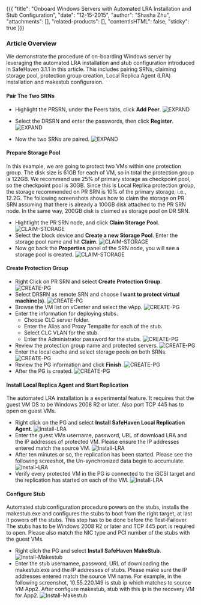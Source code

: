 {{{
  "title": "Onboard Windows Servers with Automated LRA Installation and Stub Configuration",
  "date": "12-15-2015",
  "author": "Shasha Zhu",
  "attachments": [],
  "related-products": [],
  "contentIsHTML": false,
  "sticky": true
}}}

### Article Overview 
We demonstrate the procedure of on-boarding Windows server by leveraging the
automated LRA installation and stub configuration introduced in SafeHaven 3.1.1
in this article. This includes pairing SRNs, claiming storage pool, protection
group creation, Local Replica Agent (LRA) installation and makestub configuraion. 

#### Pair The Two SRNs
- Highlight the PRSRN, under the Peers tabs, click **Add Peer**. 
    ![EXPAND](../images/SH3.1.1Onboarding-Windows/SH3.1.1-Onboarding-Windows-0.png)

- Select the DRSRN and enter the passwords, then click **Register**. 
    ![EXPAND](../images/SH3.1.1Onboarding-Windows/SH3.1.1-Onboarding-Windows-1.png)

- Now the two SRNs are paired.
    ![EXPAND](../images/SH3.1.1Onboarding-Windows/SH3.1.1-Onboarding-Windows-2.png)

#### Prepare Storage Pool
In this example, we are going to protect two VMs within one protection group.
The disk size is 61GB for each of VM, so in total the protection group is 122GB.
We recommend use 25% of primary storage as checkpoint pool, so the checkpoint pool is
30GB. Since this is Local Replica protection group, the storage recommended on PR
SRN is 10% of the primary storage, i.e., 12.2G. The following screenshots shows
how to claim the storage on PR SRN assuming that there is already a 100GB disk 
attached to the PR SRN node. In the same way, 200GB disk is claimed as storage
pool on DR SRN.

- Hightlight the PR SRN node, and click **Claim Storage Pool**.
    ![CLAIM-STORAGE](../images/SH3.1.1Onboarding-Windows/SH3.1.1-Onboarding-Windows-3.png)
- Select the block device and **Create a new Storage Pool**. Enter the storage
  pool name and hit **Claim**.
    ![CLAIM-STORAGE](../images/SH3.1.1Onboarding-Windows/SH3.1.1-Onboarding-Windows-4.png)
- Now go back the **Properties** panel of the SRN node, you will see a storage
  pool is created.
    ![CLAIM-STORAGE](../images/SH3.1.1Onboarding-Windows/SH3.1.1-Onboarding-Windows-5.png) 

#### Create Protection Group
- Right Click on PR SRN and select **Create Protection Group**.
![CREATE-PG](../images/SH3.1.1Onboarding-Windows/SH3.1.1-Onboarding-Windows-6.png)
- Select DRSRN as remote SRN and choose **I want to protect virtual machine(s)**.
![CREATE-PG](../images/SH3.1.1Onboarding-Windows/SH3.1.1-Onboarding-Windows-7.png)
- Browse the VM list on vCenter and select the vApp.
![CREATE-PG](../images/SH3.1.1Onboarding-Windows/SH3.1.1-Onboarding-Windows-8.png)
- Enter the information for deploying stubs. 
  - Choose CLC server folder.
  - Enter the Alias and Proxy Tempalte for each of the stub.
  - Select CLC VLAN for the stub.
  - Enter the Administrator password for the stubs. 
![CREATE-PG](../images/SH3.1.1Onboarding-Windows/SH3.1.1-Onboarding-Windows-9.png)
- Review the protection group name and protected servers. 
![CREATE-PG](../images/SH3.1.1Onboarding-Windows/SH3.1.1-Onboarding-Windows-10.png)
- Enter the local cache and select storage pools on both SRNs. 
![CREATE-PG](../images/SH3.1.1Onboarding-Windows/SH3.1.1-Onboarding-Windows-11.png)
- Review the PG information and click **Finish**.
![CREATE-PG](../images/SH3.1.1Onboarding-Windows/SH3.1.1-Onboarding-Windows-12.png)
- After the PG is created. 
![CREATE-PG](../images/SH3.1.1Onboarding-Windows/SH3.1.1-Onboarding-Windows-13.png)

#### Install Local Replica Agent and Start Replication
The automated LRA installation is a experimental feature. It requires that the
guest VM OS to be Windows 2008 R2 or later. Also port TCP 445 has to open on
guest VMs. 

- Right click on the PG and select **Install SafeHaven Local Replication
  Agent**.
  ![Install-LRA](../images/SH3.1.1Onboarding-Windows/SH3.1.1-Onboarding-Windows-14.png)
- Enter the guest VMs username, password, URL of download LRA and the IP
  addresses of protected VM. Please ensure the IP addresses entered match the
  source VM.
  ![Install-LRA](../images/SH3.1.1Onboarding-Windows/SH3.1.1-Onboarding-Windows-15.png)
- After ten minutes or so, the replication has been started. Please see the
  following screeshot, the Un-synchronized data begin to accumulate. 
  ![Install-LRA](../images/SH3.1.1Onboarding-Windows/SH3.1.1-Onboarding-Windows-16.png)
- Verify every protected VM in the PG is connected to the iSCSI target and the
  replication has started on each of the VM.
  ![Install-LRA](../images/SH3.1.1Onboarding-Windows/SH3.1.1-Onboarding-Windows-17.png)

#### Configure Stub

Automated stub configuration procedure powers on the stubs, installs the
makestub.exe and configures the stubs to boot from the right target, at last it
powers off the stubs. This step has to be done before the Test-Failover. The stubs has to be Windows 2008 R2 or later and TCP 445 port is
required to open. Please also match the NIC type and PCI number of the stubs
with the guest VMs. 

- Right clich the PG and select **Install SafeHaven MakeStub**.
 ![Install-Makestub](../images/SH3.1.1Onboarding-Windows/SH3.1.1-Onboarding-Windows-18.png)
- Enter the stub usernamee, password, URL of downloading the makestub.exe and
  the IP addresses of stubs. Please make sure the IP addresses entered match the
  source VM name. For example, in the following screenshot, 10.55.220.149 is
  stub ip which matches to source VM App2. After configure makestub, stub with
  this ip is the recovery VM for App2. 
  ![Install-Makestub](../images/SH3.1.1Onboarding-Windows/SH3.1.1-Onboarding-Windows-19.png)
